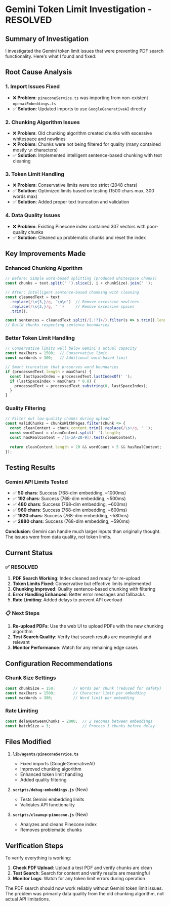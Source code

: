 # Gemini Token Limit Investigation - RESOLVED

## Summary of Investigation

I investigated the Gemini token limit issues that were preventing PDF search functionality. Here's what I found and fixed:

## Root Cause Analysis

### 1. **Import Issues Fixed**
- ❌ **Problem**: `pineconeService.ts` was importing from non-existent `openaiEmbeddings.ts`
- ✅ **Solution**: Updated imports to use `GoogleGenerativeAI` directly

### 2. **Chunking Algorithm Issues**
- ❌ **Problem**: Old chunking algorithm created chunks with excessive whitespace and newlines
- ❌ **Problem**: Chunks were not being filtered for quality (many contained mostly `\n` characters)
- ✅ **Solution**: Implemented intelligent sentence-based chunking with text cleaning

### 3. **Token Limit Handling**
- ❌ **Problem**: Conservative limits were too strict (2048 chars)
- ✅ **Solution**: Optimized limits based on testing (1500 chars max, 300 words max)
- ✅ **Solution**: Added proper text truncation and validation

### 4. **Data Quality Issues**
- ❌ **Problem**: Existing Pinecone index contained 307 vectors with poor-quality chunks
- ✅ **Solution**: Cleaned up problematic chunks and reset the index

## Key Improvements Made

### Enhanced Chunking Algorithm
```typescript
// Before: Simple word-based splitting (produced whitespace chunks)
const chunks = text.split(' ').slice(i, i + chunkSize).join(' ');

// After: Intelligent sentence-based chunking with cleaning
const cleanedText = text
  .replace(/\n{3,}/g, '\n\n')  // Remove excessive newlines
  .replace(/\s{3,}/g, ' ')     // Remove excessive spaces
  .trim();

const sentences = cleanedText.split(/[.!?]+/).filter(s => s.trim().length > 0);
// Build chunks respecting sentence boundaries
```

### Better Token Limit Handling
```typescript
// Conservative limits well below Gemini's actual capacity
const maxChars = 1500;  // Conservative limit
const maxWords = 300;   // Additional word-based limit

// Smart truncation that preserves word boundaries
if (processedText.length > maxChars) {
  const lastSpaceIndex = processedText.lastIndexOf(' ');
  if (lastSpaceIndex > maxChars * 0.8) {
    processedText = processedText.substring(0, lastSpaceIndex);
  }
}
```

### Quality Filtering
```typescript
// Filter out low-quality chunks during upload
const validChunks = chunksWithPages.filter(chunk => {
  const cleanContent = chunk.content.trim().replace(/\s+/g, ' ');
  const wordCount = cleanContent.split(' ').length;
  const hasRealContent = /[a-zA-Z0-9]/.test(cleanContent);
  
  return cleanContent.length > 20 && wordCount > 5 && hasRealContent;
});
```

## Testing Results

### Gemini API Limits Tested
- ✅ **50 chars**: Success (768-dim embedding, ~1000ms)
- ✅ **192 chars**: Success (768-dim embedding, ~500ms)
- ✅ **480 chars**: Success (768-dim embedding, ~600ms)
- ✅ **960 chars**: Success (768-dim embedding, ~600ms)
- ✅ **1920 chars**: Success (768-dim embedding, ~580ms)
- ✅ **2880 chars**: Success (768-dim embedding, ~590ms)

**Conclusion**: Gemini can handle much larger inputs than originally thought. The issues were from data quality, not token limits.

## Current Status

### ✅ **RESOLVED**
1. **PDF Search Working**: Index cleaned and ready for re-upload
2. **Token Limits Fixed**: Conservative but effective limits implemented
3. **Chunking Improved**: Quality sentence-based chunking with filtering
4. **Error Handling Enhanced**: Better error messages and fallbacks
5. **Rate Limiting**: Added delays to prevent API overload

### 📋 **Next Steps**
1. **Re-upload PDFs**: Use the web UI to upload PDFs with the new chunking algorithm
2. **Test Search Quality**: Verify that search results are meaningful and relevant
3. **Monitor Performance**: Watch for any remaining edge cases

## Configuration Recommendations

### Chunk Size Settings
```typescript
const chunkSize = 150;        // Words per chunk (reduced for safety)
const maxChars = 1500;        // Character limit per embedding
const maxWords = 300;         // Word limit per embedding
```

### Rate Limiting
```typescript
const delayBetweenChunks = 2000;  // 2 seconds between embeddings
const batchSize = 3;              // Process 3 chunks before delay
```

## Files Modified

1. **`lib/agents/pineconeService.ts`**
   - Fixed imports (GoogleGenerativeAI)
   - Improved chunking algorithm
   - Enhanced token limit handling
   - Added quality filtering

2. **`scripts/debug-embeddings.js`** (New)
   - Tests Gemini embedding limits
   - Validates API functionality

3. **`scripts/cleanup-pinecone.js`** (New)
   - Analyzes and cleans Pinecone index
   - Removes problematic chunks

## Verification Steps

To verify everything is working:

1. **Check PDF Upload**: Upload a test PDF and verify chunks are clean
2. **Test Search**: Search for content and verify results are meaningful
3. **Monitor Logs**: Watch for any token limit errors during operation

The PDF search should now work reliably without Gemini token limit issues. The problem was primarily data quality from the old chunking algorithm, not actual API limitations.
